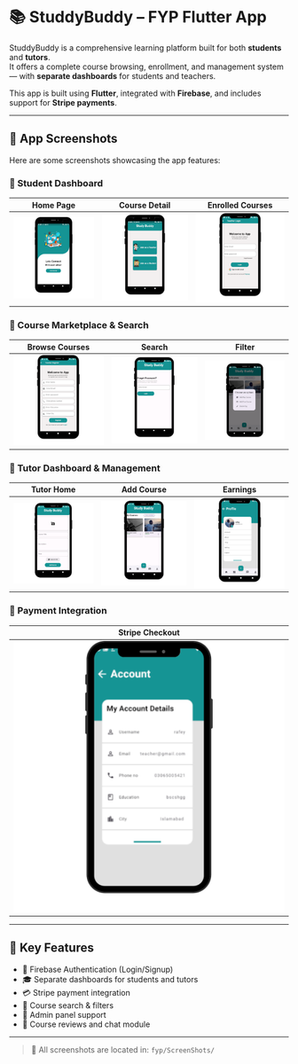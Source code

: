 # 📚 StuddyBuddy – FYP Flutter App

StuddyBuddy is a comprehensive learning platform built for both **students** and **tutors**.  
It offers a complete course browsing, enrollment, and management system — with **separate dashboards** for students and teachers.

This app is built using **Flutter**, integrated with **Firebase**, and includes support for **Stripe payments**.

---

## 📸 App Screenshots

Here are some screenshots showcasing the app features:

### 🔹 Student Dashboard

| Home Page | Course Detail | Enrolled Courses |
|-----------|---------------|------------------|
| ![1](ScreenShots/1.PNG) | ![2](ScreenShots/2.png) | ![3](ScreenShots/3.png) |

### 🔹 Course Marketplace & Search

| Browse Courses | Search | Filter |
|----------------|--------|--------|
| ![4](ScreenShots/4.png) | ![5](ScreenShots/5.png) | ![6](ScreenShots/6.png) |

### 🔹 Tutor Dashboard & Management

| Tutor Home | Add Course | Earnings |
|------------|------------|----------|
| ![7](ScreenShots/7.png) | ![8](ScreenShots/8.png) | ![9](ScreenShots/9.png) |

### 🔹 Payment Integration

| Stripe Checkout |
|-----------------|
| ![10](ScreenShots/10.png) |

---

## 🧠 Key Features

- 🔐 Firebase Authentication (Login/Signup)
- 🎓 Separate dashboards for students and tutors
- 💳 Stripe payment integration
- 🔎 Course search & filters
- 🧾 Admin panel support
- 💬 Course reviews and chat module

---

> 📁 All screenshots are located in: `fyp/ScreenShots/`
